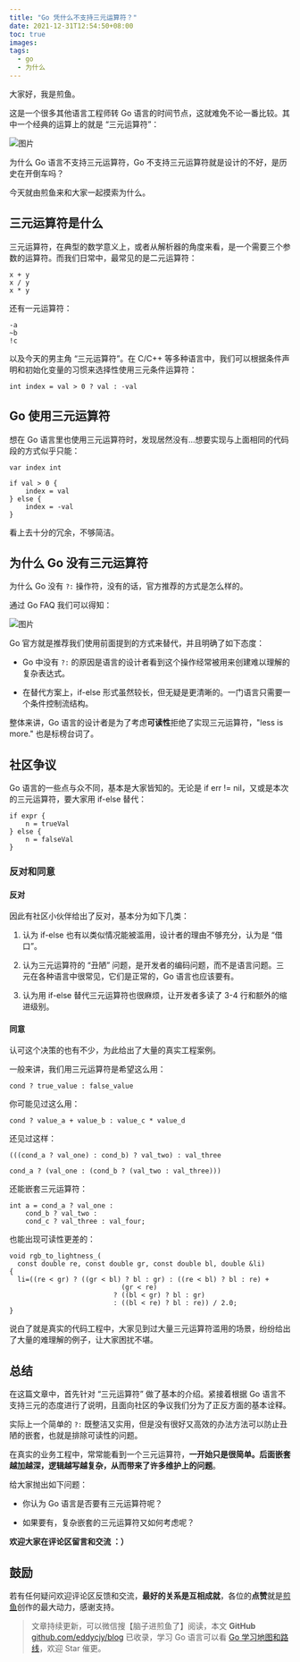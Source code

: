 ```yaml
---
title: "Go 凭什么不支持三元运算符？"
date: 2021-12-31T12:54:50+08:00
toc: true
images:
tags: 
  - go
  - 为什么
---
```


大家好，我是煎鱼。

这是一个很多其他语言工程师转 Go 语言的时间节点，这就难免不论一番比较。其中一个经典的运算上的就是 “三元运算符”：

![图片](https://p3-juejin.byteimg.com/tos-cn-i-k3u1fbpfcp/05766eebaf454d7fb91b60ab1c851cf4~tplv-k3u1fbpfcp-zoom-1.image)

为什么 Go 语言不支持三元运算符，Go 不支持三元运算符就是设计的不好，是历史在开倒车吗？

今天就由煎鱼来和大家一起摸索为什么。

三元运算符是什么
--------

三元运算符，在典型的数学意义上，或者从解析器的角度来看，是一个需要三个参数的运算符。而我们日常中，最常见的是二元运算符：

```
x + y
x / y
x * y
```

还有一元运算符：

```
-a
~b
!c

```

以及今天的男主角 “三元运算符”。在 C/C++ 等多种语言中，我们可以根据条件声明和初始化变量的习惯来选择性使用三元条件运算符：

```
int index = val > 0 ? val : -val
```

Go 使用三元运算符
----------

想在 Go 语言里也使用三元运算符时，发现居然没有...想要实现与上面相同的代码段的方式似乎只能：

```
var index int

if val > 0 {
    index = val
} else {
    index = -val
}
```

看上去十分的冗余，不够简洁。

为什么 Go 没有三元运算符
--------------

为什么 Go 没有 `?:` 操作符，没有的话，官方推荐的方式是怎么样的。

通过 Go FAQ 我们可以得知：

![图片](https://p3-juejin.byteimg.com/tos-cn-i-k3u1fbpfcp/9ca7870161614747ae7decb88b4ce427~tplv-k3u1fbpfcp-zoom-1.image)

Go 官方就是推荐我们使用前面提到的方式来替代，并且明确了如下态度：

*   Go 中没有 `?:` 的原因是语言的设计者看到这个操作经常被用来创建难以理解的复杂表达式。
    
*   在替代方案上，if-else 形式虽然较长，但无疑是更清晰的。一门语言只需要一个条件控制流结构。
    

整体来讲，Go 语言的设计者是为了考虑**可读性**拒绝了实现三元运算符，"less is more." 也是标榜台词了。

社区争议
----

Go 语言的一些点与众不同，基本是大家皆知的。无论是 if err != nil，又或是本次的三元运算符，要大家用 if-else 替代：

```
if expr {
    n = trueVal
} else {
    n = falseVal
}
```

### 反对和同意

#### 反对

因此有社区小伙伴给出了反对，基本分为如下几类：

1.  认为 if-else 也有以类似情况能被滥用，设计者的理由不够充分，认为是 “借口”。
    
2.  认为三元运算符的 “丑陋” 问题，是开发者的编码问题，而不是语言问题。三元在各种语言中很常见，它们是正常的，Go 语言也应该要有。
    
3.  认为用 if-else 替代三元运算符也很麻烦，让开发者多读了 3-4 行和额外的缩进级别。
    

#### 同意

认可这个决策的也有不少，为此给出了大量的真实工程案例。

一般来讲，我们用三元运算符是希望这么用：

```
cond ? true_value : false_value
```

你可能见过这么用：

```
cond ? value_a + value_b : value_c * value_d
```

还见过这样：

```
(((cond_a ? val_one) : cond_b) ? val_two) : val_three

cond_a ? (val_one : (cond_b ? (val_two : val_three)))
```

还能嵌套三元运算符：

```
int a = cond_a ? val_one :
    cond_b ? val_two :
    cond_c ? val_three : val_four;
```

也能出现可读性更差的：

```
void rgb_to_lightness_(
  const double re, const double gr, const double bl, double &li)
{
  li=((re < gr) ? ((gr < bl) ? bl : gr) : ((re < bl) ? bl : re) +
                            (gr < re)
                          ? ((bl < gr) ? bl : gr)
                          : ((bl < re) ? bl : re)) / 2.0;
}
```

说白了就是真实的代码工程中，大家见到过大量三元运算符滥用的场景，纷纷给出了大量的难理解的例子，让大家困扰不堪。

总结
--

在这篇文章中，首先针对 “三元运算符” 做了基本的介绍。紧接着根据 Go 语言不支持三元的态度进行了说明，且面向社区的争议我们分为了正反方面的基本诠释。

实际上一个简单的 `?:` 既整洁又实用，但是没有很好又高效的办法方法可以防止丑陋的嵌套，也就是排除可读性的问题。

在真实的业务工程中，常常能看到一个三元运算符，**一开始只是很简单。后面嵌套越加越深，逻辑越写越复杂，从而带来了许多维护上的问题**。

给大家抛出如下问题：

*   你认为 Go 语言是否要有三元运算符呢？
    
*   如果要有，复杂嵌套的三元运算符又如何考虑呢？
    

**欢迎大家在评论区留言和交流 ：）**

## 鼓励


若有任何疑问欢迎评论区反馈和交流，**最好的关系是互相成就**，各位的**点赞**就是[煎鱼](https://github.com/eddycjy)创作的最大动力，感谢支持。

> 文章持续更新，可以微信搜【脑子进煎鱼了】阅读，本文 **GitHub** [github.com/eddycjy/blog](https://github.com/eddycjy/blog) 已收录，学习 Go 语言可以看 [Go 学习地图和路线](https://github.com/eddycjy/go-developer-roadmap)，欢迎 Star 催更。
